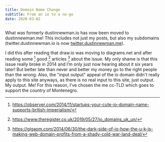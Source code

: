 ```yaml
---
title: Domain Name Change
subtitle: From an io to a no-go
date: 2020-03-02
---
```


What was formerly dustinnewman.io has now been moved to dustinnewman.me! This includes not just my posts, but also my subdomains (twitter.dustinnewman.io is now [twitter.dustinnewman.me](http://twitter.dustinnewman.me)).

I did this after reading that draw.io was moving to diagrams.net and after reading some [^1] good [^2] articles [^3] about the issue. My only shame is that this issue really broke in 2014 and I’m only just now hearing about it six years later! But better late than never and better my money go to the right people than the wrong. Also, the "input output" appeal of the io domain didn't really apply to this site anyways, as there is no real input to this site, just output. My output. Me! For this reason, I’ve chosen the me cc-TLD which goes to support the country of Montenegro. 

[^1]: https://observer.com/2014/11/startups-your-cute-io-domain-name-supports-british-imperialism/

[^2]: https://www.theregister.co.uk/2019/05/27/io_domains_uk_un/

[^3]: https://gigaom.com/2014/06/30/the-dark-side-of-io-how-the-u-k-is-making-web-domain-profits-from-a-shady-cold-war-land-deal/
